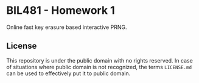 # BIL481 - Homework 1
Online fast key erasure based interactive PRNG.

## License
This repository is under the public domain with no rights reserved. In case of
situations where public domain is not recognized, the terms `LICENSE.md` can be used
to effectively put it to public domain.
